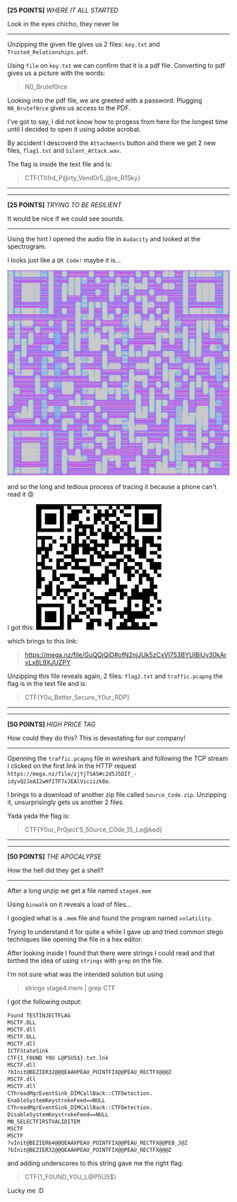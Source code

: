 **[25 POINTS]** *WHERE IT ALL STARTED* 

Look in the eyes chicho, they never lie
___
Unzipping the given file gives us 2 files: `key.txt` and `Trusted_Relationships.pdf`.

Using `file` on `key.txt` we can confirm that it is a pdf file. Converting to pdf gives us a picture with the words:
>N0_Brutef0rce

Looking into the pdf file, we are greeted with a password. Plugging `N0_Brutef0rce` gives us access to the PDF.

I've got to say, I did not know how to progess from here for the longest time until I decided to open it using adobe acrobat.

By accident I descoverd the `Attachments` button and there we get 2 new files, `flag1.txt` and `Silent_Attack.wav`.

The flag is inside the text file and is:
> CTF{Th1rd_P@rty_Vend0r5_@re_R15ky}

___
___

**[25 POINTS]** *TRYING TO BE RESILIENT*

It would be nice if we could see sounds.
___

Using the hint I opened the audio file in `Audacity` and looked at the spectrogram.

I looks just like a `QR Code!` maybe it is...

![img0](https://github.com/LeonGurin/Hacky-Holidays-Unlock-the-City-Writeup/blob/main/BRING%20IN%20THE%20CAVALRY/images/img0.png)

and so the long and tedious process of tracing it because a phone can't read it 😡

I got this:
![img1](https://github.com/LeonGurin/Hacky-Holidays-Unlock-the-City-Writeup/blob/main/BRING%20IN%20THE%20CAVALRY/images/img1.png)

which brings to this link: 
> https://mega.nz/file/GuQQjQjD#ofN2njJUk5zCxVI753BYUiBjUy30kArvLx8L9XJUZPY

Unzipping this file reveals again, 2 files: `flag2.txt` and `traffic.pcapng`
the flag is in the text file and is:
> CTF{Y0u_Better_5ecure_Y0ur_RDP}

___
___

**[50 POINTS]** *HIGH PRICE TAG*

How could they do this? This is devastating for our company!
___

Openning the `traffic.pcapng` file in wireshark and following the TCP stream I clicked on the first link in the HTTP request `https://mega.nz/file/zjYjTSAS#c2d5J5DIT_-idyvQ2JeAI2wHfITF7xJEAlViciizk8o`.

I brings to a download of another zip file called `Source_Code.zip`. Unzipping it, unsurprisingly gets us another 2 files.

Yada yada the flag is:
> CTF{Y0ur_Pr0ject'5_50urce_C0de_15_Le@ked}

___
___

**[50 POINTS]** *THE APOCALYPSE*

How the hell did they get a shell?
___

After a long unzip we get a file named `stage4.mem`

Using `binwalk` on it reveals a load of files...

I googled what is a `.mem` file and found the program named `volatility`. 

Trying to understand it for quite a while I gave up and tried common stego techniques like opening the file in a hex editor. 

After looking inside I found that there were strings I could read and that birthed the idea of using `strings` with `grep` on the file.

I'm not sure what was the intended solution but using 
> strings stage4.mem | grep CTF

I got the following output:

```
Found TESTINJECTFLAG
MSCTF.DLL
MSCTF.dll
MSCTF.DLL
MSCTF.dll
ICTFStateSink
CTF{1_F0UND Y0U L@P5U5$}.txt.lnk
MSCTF.dll
?bInit@BEZIER32@@QEAAHPEAU_POINTFIX@@PEAU_RECTFX@@@Z
MSCTF.dll
MSCTF.dll
CThreadMgrEventSink_DIMCallBack::CTFDetection. EnableSystemKeystrokeFeed==NULL
CThreadMgrEventSink_DIMCallBack::CTFDetection. DisableSystemKeystrokeFeed==NULL
MN_SELECTFIRSTVALIDITEM
MSCTF
MSCTF
?vInit@BEZIER64@@QEAAXPEAU_POINTFIX@@PEAU_RECTFX@@PEB_J@Z
?bInit@BEZIER32@@QEAAHPEAU_POINTFIX@@PEAU_RECTFX@@@Z
```

and adding underscores to this string gave me the right flag:

> CTF{1_F0UND_Y0U_L@P5U5$}

Lucky me :D




